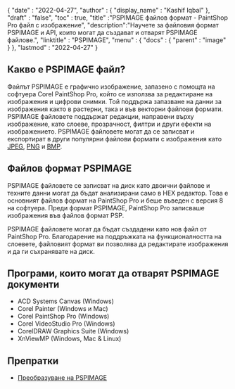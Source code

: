 {
  "date" : "2022-04-27",
  "author" : {
    "display_name" : "Kashif Iqbal"
},
  "draft" : "false",
  "toc" : true,
  "title" :"PSPIMAGE файлов формат - PaintShop Pro файл с изображение",
  "description":"Научете за файловия формат PSPIMAGE и API, които могат да създават и отварят PSPIMAGE файлове.",
  "linktitle" : "PSPIMAGE",
  "menu" : {
    "docs" : {
      "parent" : "image"
}
},
  "lastmod" : "2022-04-27"
}
## Какво е PSPIMAGE файл?

Файлът PSPIMAGE е графично изображение, запазено с помощта на софтуера Corel PaintShop Pro, който се използва за редактиране на изображения и цифрови снимки. Той поддържа запазване на данни за изображения както в растерни, така и във векторни файлови формати. PSPIMAGE файловете поддържат редакции, направени върху изображение, като слоеве, прозрачност, филтри и други ефекти на изображението. PSPIMAGE файловете могат да се записват и експортират в други популярни файлови формати с изображения като [JPEG](/bg/image/jpeg/), [PNG](/bg/) и [BMP](/bg/image/bmp/).

## Файлов формат PSPIMAGE

PSPIMAGE файловете се записват на диск като двоични файлове и техните данни могат да бъдат анализирани само в HEX редактор. Това е основният файлов формат на PaintShop Pro и беше въведен с версия 8 на софтуера. Преди формат PSPIMAGE, PaintShop Pro записваше изображения във файлов формат PSP.

PSPIMAGE файловете могат да бъдат създадени като нов файл от PaintShop Pro. Благодарение на поддръжката на функционалността на слоевете, файловият формат ви позволява да редактирате изображения и да ги съхранявате на диск.

## Програми, които могат да отварят PSPIMAGE документи

* ACD Systems Canvas (Windows)
* Corel Painter (Windows и Mac)
* Corel PaintShop Pro (Windows)
* Corel VideoStudio Pro (Windows)
* CorelDRAW Graphics Suite (Windows)
* XnViewMP (Windows, Mac & Linux)

## Препратки

* [Преобразуване на PSPIMAGE](https://community.adobe.com/t5/photoshop-ecosystem-discussions/pspimage-conversion/m-p/5288141)

